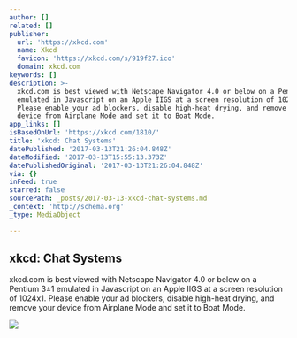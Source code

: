 ```yaml
---
author: []
related: []
publisher:
  url: 'https://xkcd.com'
  name: Xkcd
  favicon: 'https://xkcd.com/s/919f27.ico'
  domain: xkcd.com
keywords: []
description: >-
  xkcd.com is best viewed with Netscape Navigator 4.0 or below on a Pentium 3±1
  emulated in Javascript on an Apple IIGS at a screen resolution of 1024x1.
  Please enable your ad blockers, disable high-heat drying, and remove your
  device from Airplane Mode and set it to Boat Mode.
app_links: []
isBasedOnUrl: 'https://xkcd.com/1810/'
title: 'xkcd: Chat Systems'
datePublished: '2017-03-13T21:26:04.848Z'
dateModified: '2017-03-13T15:55:13.373Z'
datePublishedOriginal: '2017-03-13T21:26:04.848Z'
via: {}
inFeed: true
starred: false
sourcePath: _posts/2017-03-13-xkcd-chat-systems.md
_context: 'http://schema.org'
_type: MediaObject

---
```

<article style=""><h1>xkcd: Chat Systems</h1><p>xkcd.com is best viewed with Netscape Navigator 4.0 or below on a Pentium 3±1 emulated in Javascript on an Apple IIGS at a screen resolution of 1024x1. Please enable your ad blockers, disable high-heat drying, and remove your device from Airplane Mode and set it to Boat Mode.</p><img src="https://imgs.xkcd.com/comics/chat_systems.png" /></article>